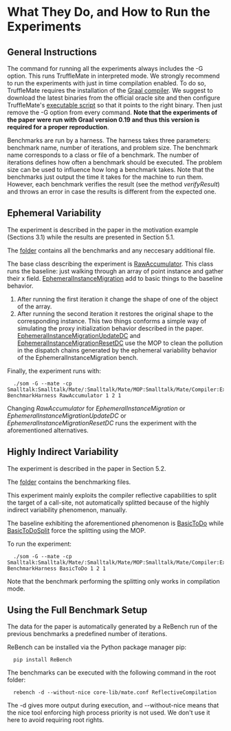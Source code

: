 What They Do, and How to Run the Experiments 
=============================================

General Instructions
---------------------

The command for running all the experiments always includes the -G option. 
This runs TruffleMate in interpreted mode. We strongly recommend to run the experiments with just in time compilation enabled. 
To do so, TruffleMate requires the installation of the [Graal compiler](http://www.oracle.com/technetwork/oracle-labs/program-languages/overview/index-2301583.html). We suggest to download the latest binaries from the official oracle site and then configure TruffleMate's [executable script](https://github.com/charig/TruffleMATE/blob/papers/TSE2017/som) so that it points to the right binary. Then just remove the -G option from every command. **Note that the experiments of the paper were run with Graal version 0.19 and thus this version is required for a proper reproduction**.

Benchmarks are run by a harness. The harness takes three parameters: benchmark name, number of iterations, and problem size. 
The benchmark name corresponds to a class or file of a benchmark. The number of iterations defines how often a benchmark should be executed. 
The problem size can be used to influence how long a benchmark takes. 
Note that the benchmarks just output the time it takes for the machine to run them. 
However, each benchmark verifies the result (see the method *verifyResult*) and throws an error in case the results is different from the expected one.    

Ephemeral Variability 
---------------------
The experiment is described in the paper in the motivation example (Sections 3.1) while the results are presented in 
Section 5.1.

The [folder](https://github.com/charig/SOM/blob/papers/ICOOOLPS17/Examples/Benchmarks/InstanceMigration/) contains all 
the benchmarks and any neccesary additional file. 

The base class describing the experiment is [RawAccumulator](https://github.com/charig/SOM/blob/papers/ICOOOLPS17/Examples/Benchmarks/Mate/InstanceMigration/RawAccumulator.som).
This class runs the baseline: just walking through an array of point instance and gather their x field.
[EphemeralInstanceMigration](https://github.com/charig/SOM/blob/papers/ICOOOLPS17/Examples/Benchmarks/Mate/InstanceMigration/EphemeralInstanceMigration.som) 
add to basic things to the baseline behavior.
1) After running the first iteration it change the shape of one of the object of the array.
2) After running the second iteration it restores the original shape to the corresponding instance.
This two things conforms a simple way of simulating the proxy initialization behavior described in the paper.
[EphemeralInstanceMigrationUpdateDC](https://github.com/charig/SOM/blob/papers/ICOOOLPS17/Examples/Benchmarks/Mate/InstanceMigration/EphemeralInstanceMigrationUpdateDC.som) and 
[EphemeralInstanceMigrationResetDC](https://github.com/charig/SOM/blob/papers/ICOOOLPS17/Examples/Benchmarks/Mate/InstanceMigration/EphemeralInstanceMigrationResetDC.som) 
use the MOP to clean the pollution in the dispatch chains generated by the ephemeral variability behavior of the EphemeralInstanceMigration bench.

Finally, the experiment runs with:
      
      ./som -G --mate -cp Smalltalk:Smalltalk/Mate/:Smalltalk/Mate/MOP:Smalltalk/Mate/Compiler:Examples/Benchmarks:Examples/Benchmarks/Mate/InstanceMigration: BenchmarkHarness RawAccumulator 1 2 1
      
Changing *RawAccumulator* for *EphemeralInstanceMigration* or *EphemeralInstanceMigrationUpdateDC* or 
*EphemeralInstanceMigrationResetDC* runs the experiment with the aforementioned alternatives.       


Highly Indirect Variability
---------------------------
The experiment is described in the paper in Section 5.2.

The [folder](https://github.com/charig/SOM/blob/papers/ICOOOLPS17/Examples/Benchmarks/Mate/Splitting/) contains the benchmarking files.

This experiment mainly exploits the compiler reflective capabilities to split the target of a call-site, 
not automatically splitted because of the highly indirect variability phenomenon, manually.

The baseline exhibiting the aforementioned phenomenon is [BasicToDo](https://github.com/charig/SOM/blob/papers/ICOOOLPS17/Examples/Benchmarks/Mate/Splitting/BasicToDo.som) 
while [BasicToDoSplit](https://github.com/charig/SOM/blob/papers/ICOOOLPS17/Examples/Benchmarks/Mate/Splitting/BasicToDoSplit.som) 
force the splitting using the MOP.

To run the experiment:

      ./som -G --mate -cp Smalltalk:Smalltalk/Mate/:Smalltalk/Mate/MOP:Smalltalk/Mate/Compiler:Examples/Benchmarks:Examples/Benchmarks/Mate/InstanceMigration:Examples/Benchmarks/Mate/Splitting BenchmarkHarness BasicToDo 1 2 1

Note that the benchmark performing the splitting only works in compilation mode.

Using the Full Benchmark Setup
---------------------------

The data for the paper is automatically generated by a ReBench run of the previous benchmarks a predefined number of iterations.

ReBench can be installed via the Python package manager pip:

      pip install ReBench

The benchmarks can be executed with the following command in the root folder:

      rebench -d --without-nice core-lib/mate.conf ReflectiveCompilation

The -d gives more output during execution, and --without-nice means that the nice tool enforcing high process priority is not used. We don't use it here to avoid requiring root rights.
